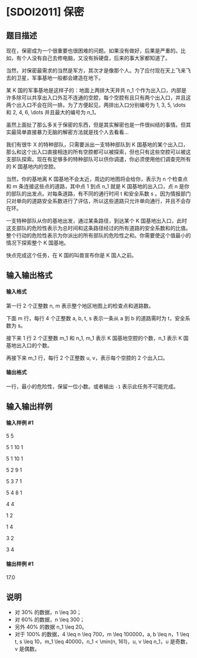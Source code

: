 
# [SDOI2011] 保密
## 题目描述
现在，保密成为一个很重要也很困难的问题。如果没有做好，后果是严重的。比如，有个人没有自己去修电脑，又没有拆硬盘，后来的事大家都知道了。

当然，对保密最需求的当然是军方，其次才是像那个人。为了应付现在天上飞来飞去的卫星，军事基地一般都会建造在地下。

某 K 国的军事基地是这样子的：地面上两排大天井共 n_1 个作为出入口，内部是许多除可以共享出入口外互不连通的空腔，每个空腔有且只有两个出入口，并且这两个出入口不会在同一排。为了方便起见，两排出入口分别编号为 1, 3, 5, \dots 和 2, 4, 6, \dots 并且最大的编号为 n_1。

虽然上面扯了那么多关于保密的东西，但是其实解密也是一件很纠结的事情。但其实最简单直接暴力无脑的解密方法就是找个人去看看…

我们有很牛 X 的特种部队，只需要派出一支特种部队到 K 国基地的某个出入口，那么和这个出入口直接相连的所有空腔都可以被探索，但也只有这些空腔可以被这支部队探索。现在有足够多的特种部队可以供你调遣，你必须使用他们调查完所有的 K 国基地内的空腔。

当然，你的基地离 K 国基地不会太近，周边的地图将会给你，表示为 n 个检查点和 m 条连接这些点的道路，其中点 1 到点 n_1 就是 K 国基地的出入口，点 n 是你的部队的出发点。对每条道路，有不同的通行时间 t 和安全系数 s 。因为情报部门只对单向的道路安全系数进行了评估，所以这些道路只允许单向通行，并且不会存在环。

一支特种部队从你的基地出发，通过某条路径，到达某个 K 国基地出入口，此时这支部队的危险性表示为总时间和这条路径经过的所有道路的安全系数和的比值。整个行动的危险性表示为你派出的所有部队的危险性之和。你需要使这个值最小的情况下探索整个 K 国基地。

快点完成这个任务，在 K 国的叫兽宣布你是 K 国人之前。
## 输入输出格式
#### 输入格式

第一行 2 个正整数 n, m 表示整个地区地图上的检查点和道路数。

下面 m 行，每行 4 个正整数 a, b, t, s 表示一条从 a 到 b 的道路需时为 t，安全系数为 s。

接下来 1 行 2 个正整数 m_1 和 n_1, m_1 表示 K 国基地空腔的个数，n_1 表示 K 国基地出入口的个数。

再接下来 m_1 行，每行 2 个正整数 u, v，表示每个空腔的 2 个出入口。
#### 输出格式

一行，最小的危险性，保留一位小数。或者输出 `-1` 表示此任务不可能完成。
## 输入输出样例
#### 输入样例 #1
5 5
5 1 10 1
5 1 10 1
5 2 9 1
5 3 7 1
5 4 8 1
4 4
1 2
1 4
3 2
3 4
#### 输出样例 #1
17.0
## 说明
- 对 30\% 的数据，n \leq 30；
- 对 60\% 的数据，n \leq 300；
- 另外 40\% 的数据 n_1 \leq 20。
- 对于 100\% 的数据，4 \leq n \leq 700，m \leq 100000，a, b \leq n，1 \leq t, s \leq 10，m_1 \leq 40000，n_1 &lt; \min(n, 161)，u, v \leq n_1，u 是奇数，v 是偶数。

